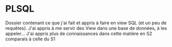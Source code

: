 # PLSQL
Dossier contenant ce que j'ai fait et appris à faire en view SQL (et un peu de requêtes).
J'ai appris à me servir des View dans une base de données, à les appeler... 
J'ai appris plus de connaissances dans cette matière en S2 comparais à celle du S1
